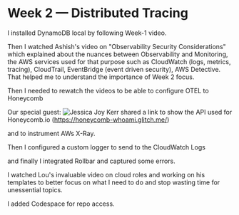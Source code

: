 # Week 2 — Distributed Tracing

I installed DynamoDB local by following Week-1 video. 

Then I watched Ashish's video on "Observability Security Considerations" which explained about the nuances between Observability and Monitoring, the AWS services used for that purpose such as CloudWatch (logs, metrics, tracing), CloudTrail, EventBridge (event driven security), AWS Detective. That helped me to understand the importance of Week 2 focus.

 Then I needed to rewatch the videos to be able to configure OTEL to Honeycomb 
 
 Our special guest: ![Jessica Joy Kerr](https://www.linkedin.com/search/results/all/?fetchDeterministicClustersOnly=false&heroEntityKey=urn%3Ali%3Afsd_profile%3AACoAAAAUwFYBj7E0CrA2tjmSqgWA6hyu8u3t2Wc&keywords=jessica%20kerr&origin=RICH_QUERY_TYPEAHEAD_HISTORY&position=0&searchId=07c82495-d777-4c9d-8468-d0f3181c1835&sid=EMO) shared a link to show the API used for Honeycomb.io (https://honeycomb-whoami.glitch.me/)
 
 and to instrument AWs X-Ray.

 Then I configured a custom logger to send to the CloudWatch Logs

 and finally I integrated Rollbar and captured some errors.

I watched Lou's invaluable video on cloud roles and working on his templates to better focus on what I need to do and stop wasting time for unessential topics.

I added Codespace for repo access.